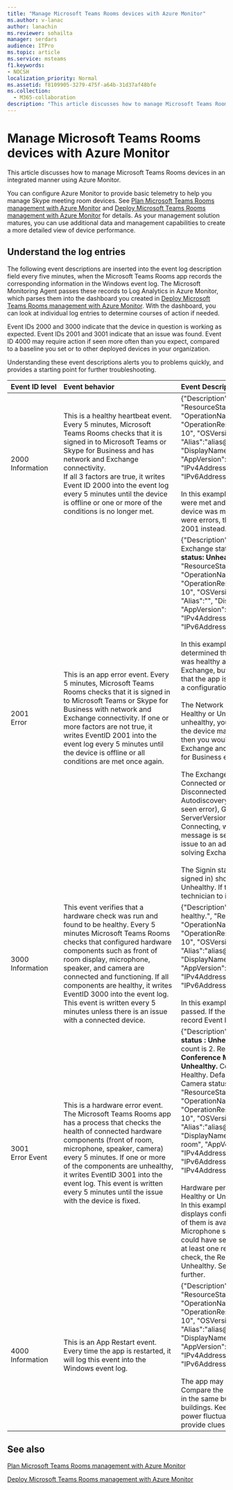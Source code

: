 ```yaml
---
title: "Manage Microsoft Teams Rooms devices with Azure Monitor"
ms.author: v-lanac
author: lanachin
ms.reviewer: sohailta
manager: serdars
audience: ITPro
ms.topic: article
ms.service: msteams
f1.keywords:
- NOCSH
localization_priority: Normal
ms.assetid: f8109905-3279-475f-a64b-31d37af48bfe
ms.collection: 
  - M365-collaboration
description: "This article discusses how to manage Microsoft Teams Rooms devices in an integrated manner using Azure Monitor."
---
```


# Manage Microsoft Teams Rooms devices with Azure Monitor

This article discusses how to manage Microsoft Teams Rooms devices in an integrated manner using Azure Monitor.

You can configure Azure Monitor to provide basic telemetry to help you manage Skype meeting room devices. See [Plan Microsoft Teams Rooms management with Azure Monitor](azure-monitor-plan.md) and [Deploy Microsoft Teams Rooms management with Azure Monitor](azure-monitor-deploy.md) for details. As your management solution matures, you can use additional data and management capabilities to create a more detailed view of device performance.

## Understand the log entries

The following event descriptions are inserted into the event log description field every five minutes, when the Microsoft Teams Rooms app records the corresponding information in the Windows event log. The Microsoft Monitoring Agent passes these records to Log Analytics in Azure Monitor, which parses them into the dashboard you created in [Deploy Microsoft Teams Rooms management with Azure Monitor](azure-monitor-deploy.md). With the dashboard, you can look at individual log entries to determine courses of action if needed.

Event IDs 2000 and 3000 indicate that the device in question is working as expected. Event IDs 2001 and 3001 indicate that an issue was found. Event ID 4000 may require action if seen more often than you expect, compared to a baseline you set or to other deployed devices in your organization.

Understanding these event descriptions alerts you to problems quickly, and provides a starting point for further troubleshooting.

| Event&nbsp;ID&nbsp;level|Event&nbsp;behavior&nbsp;&nbsp;&nbsp;&nbsp;&nbsp;&nbsp;&nbsp;&nbsp;&nbsp;&nbsp;&nbsp;&nbsp;&nbsp;&nbsp;&nbsp;&nbsp;&nbsp;&nbsp;&nbsp;&nbsp;&nbsp;&nbsp;&nbsp;&nbsp;&nbsp;&nbsp;&nbsp;&nbsp;&nbsp;&nbsp;&nbsp;&nbsp;|Event&nbsp;Description&nbsp;&nbsp;&nbsp;&nbsp;&nbsp;&nbsp;&nbsp;&nbsp;&nbsp;&nbsp;&nbsp;&nbsp;&nbsp;&nbsp;&nbsp;&nbsp;&nbsp;&nbsp;&nbsp;&nbsp;&nbsp;&nbsp;&nbsp;&nbsp;&nbsp;&nbsp;&nbsp;&nbsp;&nbsp;&nbsp;&nbsp;&nbsp;|
|:---    |:---   |:---  |
| 2000  <br> Information | This is a healthy heartbeat event. Every 5 minutes, Microsoft Teams Rooms checks that it is signed in to Microsoft Teams or Skype for Business and has network and Exchange connectivity. <br> If all 3 factors are true, it writes Event ID 2000 into the event log every 5 minutes until the device is offline or one or more of the conditions is no longer met. | {"Description":"Heartbeat is healthy.", "ResourceState":"Healthy", "OperationName":"Heartbeat", "OperationResult":"Pass", "OS":"Windows 10", "OSVersion":"10.0.14393.693", "Alias":"alias<span></span>@contoso.com",  "DisplayName":"Display name", "AppVersion":"1.0.38.0", "IPv4Address":"10.10.10.10",  "IPv6Address":"IP v6 address"} <br><br> In this example, all heartbeat conditions were met and the Microsoft Teams Rooms device was marked as healthy. If there were errors, the app would record Event ID 2001 instead. |
| 2001  <br> Error | This is an app error event. Every 5 minutes, Microsoft Teams Rooms checks that it is signed in to Microsoft Teams or Skype for Business with network and Exchange connectivity. If one or more factors are not true, it writes EventID 2001 into the event log every 5 minutes until the device is offline or all conditions are met once again.  | {"Description":"Network status : Healthy. Exchange status : Connected. **Signin status: Unhealthy.** ", "ResourceState":"Unhealthy", "OperationName":"Heartbeat", "OperationResult":"Fail", "OS":"Windows 10", "OSVersion":"10.0.14393.693", "Alias":"", "DisplayName":"Display Name", "AppVersion":"1.0.38.0", "IPv4Address":"10.10.10.10", "IPv6Address":"ip v6 address"} <br><br>  In this example, Microsoft Teams Rooms determined that the network connection was healthy and the app was connected to Exchange, but the bolded portion indicates that the app is not connected. This could be a configuration issue on the device or host.  <br> <br> The Network status shows as either Healthy or Unhealthy. If the status is unhealthy, you may have a network issue or the device may have been unplugged (but then you would probably also have Exchange and Microsoft Teams or Skype for Business errors).  <br><br> The Exchange Status shows as either Connected or one of the following: Disconnected, Connecting, AutodiscoveryError (the most commonly seen error), GeneralError, or ServerVersionNotSupported. If the status is Connecting, wait until the next health message is sent, for other errors refer the issue to an admin with experience in solving Exchange issues.  <br><br>  The Signin status (indicating the app is signed in) shows as either Healthy or Unhealthy. If the status is unhealthy, send a technician to investigate further. |
| 3000  <br> Information | This event verifies that a hardware check was run and found to be healthy. Every 5 minutes Microsoft Teams Rooms checks that configured hardware components such as front of room display, microphone, speaker, and camera are connected and functioning. If all components are healthy, it writes EventID 3000 into the event log. This event is written every 5 minutes unless there is an issue with a connected device.  <br> | {"Description":"HardwareCheckEngine is healthy.",  "ResourceState":"Healthy", "OperationName":"HardwareCheckEngine",  "OperationResult":"Pass", "OS":"Windows 10",  "OSVersion":"10.0.14393.693", "Alias":"alias<span></span>@contoso.com", "DisplayName":"Display Name", "AppVersion":"1.0.38.0",  "IPv4Address":"10.10.10.10", "IPv6Address":"ip v6 address"}  <br><br> In this example, all hardware checks were passed. If there were errors,   the app would record Event ID 3001 instead. |
| 3001  <br> Error Event  | This is a hardware error event. The Microsoft Teams Rooms app has a process that checks the health of connected hardware components (front of room, microphone, speaker, camera) every 5 minutes. If one or more of the components are unhealthy, it writes EventID 3001 into the event log. This event is written every 5 minutes until the issue with the device is fixed.   | {"Description":" **Front of Room Display status : Unhealthy.** Configured display count is 2. Real display count is 0. **Conference Microphone status : Unhealthy.** Conference Speaker status : Healthy. Default Speaker status : Healthy. Camera status : Healthy.", "ResourceState":"Unhealthy", "OperationName":"HardwareCheckEngine", "OperationResult":"Fail", "OS":"Windows 10", "OSVersion":"10.0.14393.1198", "Alias":"alias<span></span>@contoso.com", "DisplayName":"Yosemite conference room", "AppVersion":"2.0.58.0", "IPv4Address":"10.10.10.10", "IPv6Address":"IPv6Address", "IPv4Address2":"10.10.10.10"} <br><br>  Hardware peripherals are shown as either Healthy or Unhealthy. <br> In this example, there are two front of room displays configured, and currently neither of them is available. The Conference Microphone status is unhealthy, which could have several possible causes. Since at least one resource did not pass the check, the ResourceState is listed as Unhealthy. Send a technician to investigate further. |
| 4000  <br> Information  <br> | This is an App Restart event. Every time the app is restarted, it will log this event into the Windows event log.  <br> | {"Description":"App restarts.", "ResourceState":"Healthy", "OperationName":"Restart", "OperationResult":"Pass", "OS":"Windows 10", "OSVersion":"10.0.14393.693", "Alias":"alias<span></span>@domain.com", "DisplayName":"Display Name", "AppVersion":"1.0.38.0", "IPv4Address":"10.10.10.10", "IPv6Address":"ip v6 address"} <br><br> The app may restart for various reasons. Compare the restart frequency of devices in the same building and in different buildings. Keep in mind known issues like power fluctuations and failures, as this may provide clues to infrastructure problems.|

## See also
 

[Plan Microsoft Teams Rooms management with Azure Monitor](azure-monitor-plan.md)

[Deploy Microsoft Teams Rooms management with Azure Monitor](azure-monitor-deploy.md)
